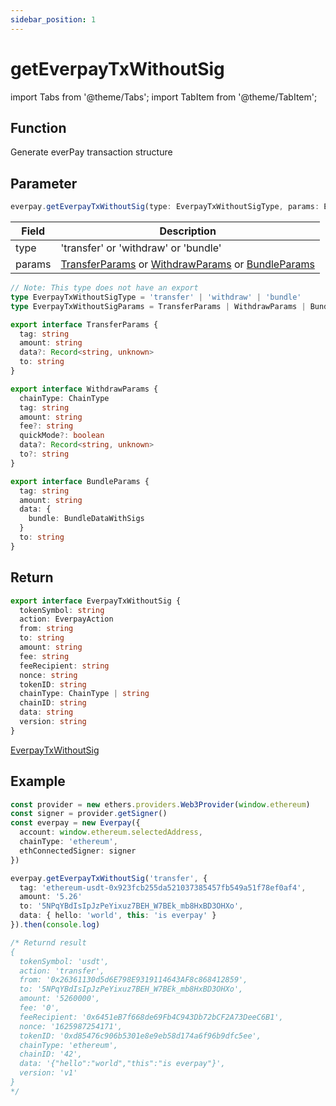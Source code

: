 ```yaml
---
sidebar_position: 1
---
```


# getEverpayTxWithoutSig

import Tabs from '@theme/Tabs';
import TabItem from '@theme/TabItem';

## Function

Generate everPay transaction structure

## Parameter

```ts
everpay.getEverpayTxWithoutSig(type: EverpayTxWithoutSigType, params: EverpayTxWithoutSigParams):EverpayTxWithoutSig
```

<Tabs>
<TabItem value="field" label="Parameters" default>

|Field|Description|
|---|---|
|type|'transfer' or 'withdraw' or 'bundle'|
|params|[TransferParams](../types#transferparams) or [WithdrawParams](../types#withdrawparams) or [BundleParams](../types#bundleparams)|

</TabItem>
<TabItem value="type" label="Type">

```ts
// Note: This type does not have an export
type EverpayTxWithoutSigType = 'transfer' | 'withdraw' | 'bundle'
type EverpayTxWithoutSigParams = TransferParams | WithdrawParams | BundleParams

export interface TransferParams {
  tag: string
  amount: string
  data?: Record<string, unknown>
  to: string
}

export interface WithdrawParams {
  chainType: ChainType
  tag: string
  amount: string
  fee?: string
  quickMode?: boolean
  data?: Record<string, unknown>
  to?: string
}

export interface BundleParams {
  tag: string
  amount: string
  data: {
    bundle: BundleDataWithSigs
  }
  to: string
}
```

</TabItem>
</Tabs>

## Return

```ts
export interface EverpayTxWithoutSig {
  tokenSymbol: string
  action: EverpayAction
  from: string
  to: string
  amount: string
  fee: string
  feeRecipient: string
  nonce: string
  tokenID: string
  chainType: ChainType | string
  chainID: string
  data: string
  version: string
}
```

[EverpayTxWithoutSig](../types#everpaytxwithoutsig)

## Example

```ts
const provider = new ethers.providers.Web3Provider(window.ethereum)
const signer = provider.getSigner()
const everpay = new Everpay({
  account: window.ethereum.selectedAddress,
  chainType: 'ethereum',
  ethConnectedSigner: signer
})

everpay.getEverpayTxWithoutSig('transfer', {
  tag: 'ethereum-usdt-0x923fcb255da521037385457fb549a51f78ef0af4',
  amount: '5.26'
  to: '5NPqYBdIsIpJzPeYixuz7BEH_W7BEk_mb8HxBD3OHXo',
  data: { hello: 'world', this: 'is everpay' }
}).then(console.log)

/* Returnd result
{
  tokenSymbol: 'usdt',
  action: 'transfer',
  from: '0x26361130d5d6E798E9319114643AF8c868412859',
  to: '5NPqYBdIsIpJzPeYixuz7BEH_W7BEk_mb8HxBD3OHXo',
  amount: '5260000',
  fee: '0',
  feeRecipient: '0x6451eB7f668de69Fb4C943Db72bCF2A73DeeC6B1',
  nonce: '1625987254171',
  tokenID: '0xd85476c906b5301e8e9eb58d174a6f96b9dfc5ee',
  chainType: 'ethereum',
  chainID: '42',
  data: '{"hello":"world","this":"is everpay"}',
  version: 'v1'
}
*/

```
